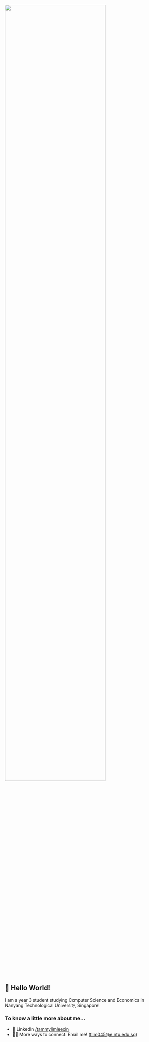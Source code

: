 <img src="https://camo.githubusercontent.com/3e2ea701e0014e69cd14ec62c14f569a3ff9bff9/68747470733a2f2f63646e2e6c6f776769662e636f6d2f66756c6c2f366561653766643762636365326335612d736e6170652d6769662d6f6e2d74756d626c722e676966" width=80%>

## 👋 Hello World!

<!--

Here are some ideas to get you started:

- 🔭 I’m currently working on ...
- 🌱 I’m currently learning ...
- 💬 Ask me about ...
- 📫 How to reach me: ...

-->

I am a year 3 student studying Computer Science and Economics in Nanyang Technological University, Singapore! 

### To know a little more about me...
- 👥 LinkedIn [/tammylimleexin](https://www.linkedin.com/in/tammy-lim-lee-xin/)
- 🕵️‍♂️ More ways to connect: Email me! (tlim045@e.ntu.edu.sg)
